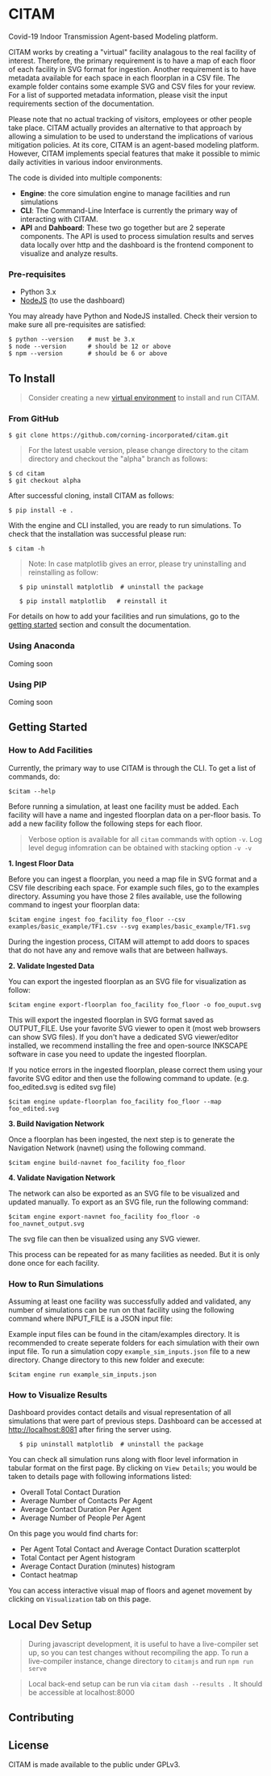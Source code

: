 # CITAM

Covid-19 Indoor Transmission Agent-based Modeling platform.

CITAM works by creating a "virtual" facility analagous to the real facility
of interest. Therefore, the primary requirement is to have a map of each floor of each facility in SVG format for ingestion. Another requirement is to have metadata available for each space in each floorplan in a CSV file. The example folder contains some example SVG and CSV files for your review. For a list of supported metadata information, please visit the input requirements section of the documentation.

Please note that no actual tracking of visitors, employees or
other people take place. CITAM actually provides an alternative to that
approach by allowing a simulation to be used to understand the implications of
various mitigation policies. At its core, CITAM is an agent-based
modeling platform. However, CITAM implements special features that make it
possible to mimic daily activities in various indoor environments.

The code is divided into multiple components:
+ **Engine**: the core simulation engine to manage facilities and run simulations
+ **CLI**: The Command-Line Interface is currently the primary way of interacting with CITAM.
+ **API** and **Dahboard**: These two go together but are 2 seperate components. The API is used to process simulation results and serves data locally over http and the dashboard is the frontend component to visualize and analyze results.

### Pre-requisites
* Python 3.x
* [NodeJS](https://nodejs.org/en/download/) (to use the dashboard)

You may already have Python and NodeJS installed. Check their version to make sure all pre-requisites are satisfied:

```shell script
$ python --version    # must be 3.x
$ node --version      # should be 12 or above
$ npm --version       # should be 6 or above
```

## To Install

> Consider creating a new [virtual environment](https://docs.python.org/3/library/venv.html) to install and run CITAM.

### From GitHub

`$ git clone https://github.com/corning-incorporated/citam.git`

> For the latest usable version, please change directory to the citam directory and checkout the "alpha" branch as follows:

```
$ cd citam
$ git checkout alpha
```

After successful cloning, install CITAM as follows:

  `$ pip install -e .`

   With the engine and CLI installed, you are ready to run simulations. To check that the installation was successful please run:

   `$ citam -h`

 > Note: In case matplotlib gives an error, please try uninstalling and reinstalling as follow:
```
   $ pip uninstall matplotlib  # uninstall the package

   $ pip install matplotlib   # reinstall it
```
   For details on how to add your facilities and run simulations, go to the [getting started](#getting-started) section and consult the documentation.

### Using Anaconda

   Coming soon

### Using PIP

   Coming soon

## Getting Started


### How to Add Facilities

Currently, the primary way to use CITAM is through the CLI. To get a list of commands, do:

  `$citam --help`

Before running a simulation, at least one facility must be added. Each facility
will have a name and ingested floorplan data on a per-floor basis. To add a new
facility follow the following steps for each floor.

> Verbose option is available for all `citam` commands with option `-v`. Log level degug infomration can be obtained with stacking option `-v -v`

**1. Ingest Floor Data**

Before you can ingest a floorplan, you need a map file in SVG format and a CSV
file describing each space. For example such files, go to the examples directory.
Assuming you have those 2 files available, use the following command to ingest your floorplan data:

  `$citam engine ingest foo_facility foo_floor --csv examples/basic_example/TF1.csv --svg examples/basic_example/TF1.svg`

During the ingestion process, CITAM will attempt to add doors to spaces that do not have any and
remove walls that are between hallways.


**2. Validate Ingested Data**

 You can export the ingested floorplan as an SVG file for visualization as follow:

  `$citam engine export-floorplan foo_facility foo_floor -o foo_ouput.svg`

This will export the ingested floorplan in SVG format saved as OUTPUT_FILE.
Use your favorite SVG viewer to open it (most web browsers can show SVG files).
If you don't have a dedicated SVG viewer/editor installed, we recommend installing
the free and open-source INKSCAPE software in case you need to update the ingested floorplan.

If you notice errors in the ingested floorplan, please correct them using your
favorite SVG editor and then use the following command to update. (e.g. foo_edited.svg is edited svg file)

   `$citam engine update-floorplan foo_facility foo_floor --map foo_edited.svg`

**3. Build Navigation Network**

Once a floorplan has been ingested, the next step is to generate the Navigation
Network (navnet) using the following command.

   `$citam engine build-navnet foo_facility foo_floor`

**4. Validate Navigation Network**

The network can also be exported as an SVG file to be visualized and updated manually.
To export as an SVG file, run the following command:

   `$citam engine export-navnet foo_facility foo_floor -o foo_navnet_output.svg`

The svg file can then be visualized using any SVG viewer.

This process can be repeated for as many facilities as needed. But it is only done once for each facility.


### How to Run Simulations

Assuming at least one facility was successfully added and validated, any number
of simulations can be run on that facility using the following command where INPUT_FILE
is a JSON input file:

Example input files can be found in the citam/examples directory. It is recommended to create seperate folders for each simulation with their own input file.
To run a simulation copy `example_sim_inputs.json` file to a new directory. Change directory to this new folder and execute:

   `$citam engine run example_sim_inputs.json`


### How to Visualize Results


Dashboard provides contact details and visual representation of all simulations that were part of previous steps.
Dashboard can be accessed at [http://localhost:8081](http://localhost:8081) after firing
the server using.

```
   $ pip uninstall matplotlib  # uninstall the package
```

You can check all simulation runs along with floor level information in tabular format on the first
page. By clicking on `View Details`; you would be taken to details page with following informations listed:

 - Overall Total Contact Duration
 - Average Number of Contacts Per Agent
 - Average Contact Duration Per Agent
 - Average Number of People Per Agent

 On this page you would find charts for:

 - Per Agent Total Contact and Average Contact Duration scatterplot
 - Total Contact per Agent histogram
 - Average Contact Duration (minutes) histogram
 - Contact heatmap

 You can access interactive visual map of floors and agenet movement by clicking on `Visualization` tab on this page.

## Local Dev Setup

> During javascript development, it is useful to have a live-compiler
      set up, so you can test changes without recompiling the app.
      To run a live-compiler instance, change directory to `citamjs` and run
      `npm run serve`

> Local back-end setup can be run via `citam dash --results .` It should be accessible at localhost:8000

## Contributing

## License

CITAM is made available to the public under GPLv3.

